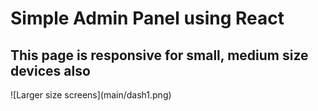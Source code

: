 # Simple Admin Panel using React
<h2>This page is responsive for small, medium size devices also</h2>
![Larger size screens](main/dash1.png)
